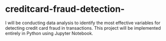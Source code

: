 # creditcard-fraud-detection-
I will be conducting data analysis to identify the most effective variables for detecting credit card fraud in transactions. This project will be implemented entirely in Python using Jupyter Notebook.

